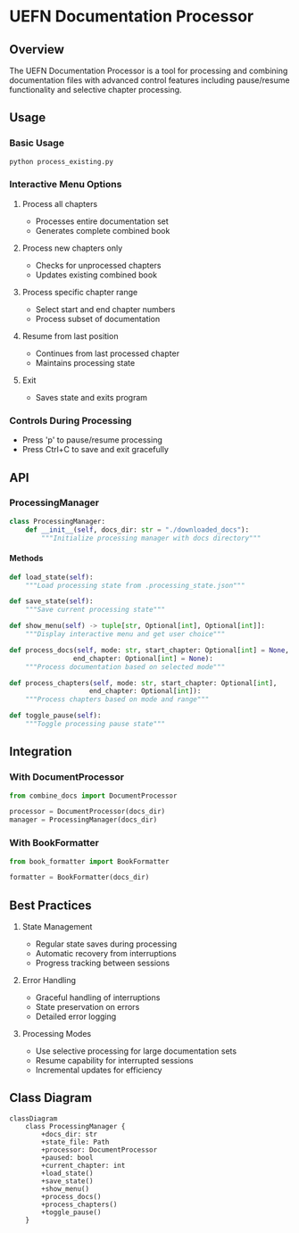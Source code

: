 # UEFN Documentation Processor

## Overview

The UEFN Documentation Processor is a tool for processing and combining documentation files with advanced control features including pause/resume functionality and selective chapter processing.

## Usage

### Basic Usage

```bash
python process_existing.py
```

### Interactive Menu Options

1. Process all chapters
   - Processes entire documentation set
   - Generates complete combined book

2. Process new chapters only
   - Checks for unprocessed chapters
   - Updates existing combined book

3. Process specific chapter range
   - Select start and end chapter numbers
   - Process subset of documentation

4. Resume from last position
   - Continues from last processed chapter
   - Maintains processing state

5. Exit
   - Saves state and exits program

### Controls During Processing

- Press 'p' to pause/resume processing
- Press Ctrl+C to save and exit gracefully

## API

### ProcessingManager

```python
class ProcessingManager:
    def __init__(self, docs_dir: str = "./downloaded_docs"):
        """Initialize processing manager with docs directory"""
```

#### Methods

``` python
def load_state(self):
    """Load processing state from .processing_state.json"""

def save_state(self):
    """Save current processing state"""

def show_menu(self) -> tuple[str, Optional[int], Optional[int]]:
    """Display interactive menu and get user choice"""

def process_docs(self, mode: str, start_chapter: Optional[int] = None, 
                end_chapter: Optional[int] = None):
    """Process documentation based on selected mode"""

def process_chapters(self, mode: str, start_chapter: Optional[int], 
                    end_chapter: Optional[int]):
    """Process chapters based on mode and range"""

def toggle_pause(self):
    """Toggle processing pause state"""
```

## Integration

### With DocumentProcessor

```python
from combine_docs import DocumentProcessor

processor = DocumentProcessor(docs_dir)
manager = ProcessingManager(docs_dir)
```

### With BookFormatter

```python
from book_formatter import BookFormatter

formatter = BookFormatter(docs_dir)
```

## Best Practices

1. State Management
   - Regular state saves during processing
   - Automatic recovery from interruptions
   - Progress tracking between sessions

2. Error Handling
   - Graceful handling of interruptions
   - State preservation on errors
   - Detailed error logging

3. Processing Modes
   - Use selective processing for large documentation sets
   - Resume capability for interrupted sessions
   - Incremental updates for efficiency

## Class Diagram

``` mermaid
classDiagram
    class ProcessingManager {
        +docs_dir: str
        +state_file: Path
        +processor: DocumentProcessor
        +paused: bool
        +current_chapter: int
        +load_state()
        +save_state()
        +show_menu()
        +process_docs()
        +process_chapters()
        +toggle_pause()
    }
``` 